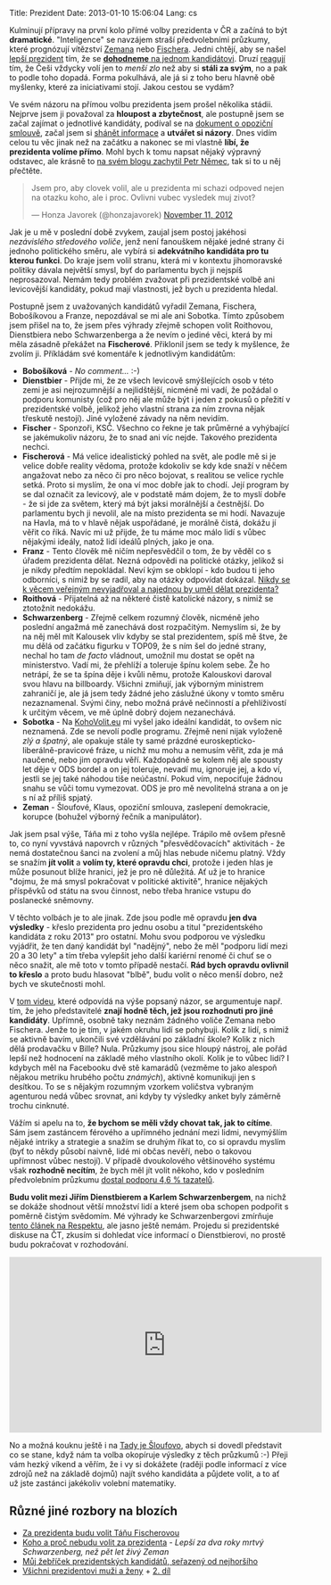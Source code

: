 Title: Prezident
Date: 2013-01-10 15:06:04
Lang: cs

Kulminují přípravy na první kolo přímé volby prezidenta v ČR a začíná to být **dramatické**. "Inteligence" se navzájem straší předvolebními průzkumy, které prognózují vítězství [Zemana](http://www.zemancountdown.cz/) nebo [Fischera](http://www.fischercountdown.cz/). Jedni chtějí, aby se našel [lepší prezident](http://www.lepsiprezident.cz/) tím, že se [**dohodneme** na jednom kandidátovi](https://www.youtube.com/watch?v=p3K7PL7cK7Y). Druzí [reagují](https://www.youtube.com/watch?v=iGVx9kJhVng) tím, že Češi vždycky volí jen to *menší zlo* než aby si **stáli za svým**, no a pak to podle toho dopadá. Forma pokulhává, ale já si z toho beru hlavně obě myšlenky, které za iniciativami stojí. Jakou cestou se vydám?

Ve svém názoru na přímou volbu prezidenta jsem prošel několika stádii. Nejprve jsem ji považoval za **hloupost a zbytečnost**, ale postupně jsem se začal zajímat o jednotlivé kandidáty, podíval se na [dokument o opoziční smlouvě](http://www.ceskatelevize.cz/ivysilani/10123147075-vladneme-nerusit/), začal jsem si [shánět informace](http://www.1prezident.cz/) a **utvářet si názory**. Dnes vidím celou tu věc jinak než na začátku a nakonec se mi vlastně **líbí, že prezidenta volíme přímo**. Mohl bych k tomu napsat nějaký výpravný odstavec, ale krásně to [na svém blogu zachytil Petr Němec](http://nemecpetr.blog.respekt.ihned.cz/c1-59092600-jsou-to-nase-volby), tak si to u něj přečtěte.

<blockquote class="twitter-tweet"><p>Jsem pro, aby clovek volil, ale u prezidenta mi schazi odpoved nejen na otazku koho, ale i proc. Ovlivni vubec vysledek muj zivot?</p>&mdash; Honza Javorek (@honzajavorek) <a href="https://twitter.com/honzajavorek/status/267670916169863168" data-datetime="2012-11-11T16:51:34+00:00">November 11, 2012</a></blockquote>

Jak je u mě v poslední době zvykem, zaujal jsem postoj jakéhosi *nezávislého středového voliče*, jenž není fanouškem nějaké jedné strany či jednoho politického směru, ale vybírá si **adekvátního kandidáta pro tu kterou funkci**. Do kraje jsem volil stranu, která mi v kontextu jihomoravské politiky dávala největší smysl, byť do parlamentu bych ji nejspíš neprosazoval. Nemám tedy problém zvažovat při prezidentské volbě ani levicovější kandidáty, pokud mají vlastnosti, jež bych u prezidenta hledal.

Postupně jsem z uvažovaných kandidátů vyřadil Zemana, Fischera, Bobošíkovou a Franze, nepozdával se mi ale ani Sobotka. Tímto způsobem jsem přišel na to, že jsem přes výhrady zřejmě schopen volit Roithovou, Dienstbiera nebo Schwarzenberga a že nevím o jediné věci, která by mi měla zásadně překážet na **Fischerové**. Přiklonil jsem se tedy k myšlence, že zvolím ji. Příkládám své komentáře k jednotlivým kandidátům:

- **Bobošíková** - *No comment...* :-)
- **Dienstbier** - Přijde mi, že ze všech levicově smýšlejících osob v této zemi je asi nejrozumnější a nejlidštější, nicméně mi vadí, že požádal o podporu komunisty (což pro něj ale může být i jeden z pokusů o přežití v prezidentské volbě, jelikož jeho vlastní strana za ním zrovna nějak třeskutě nestojí). Jiné vyložené závady na něm nevidím.
- **Fischer** - Sponzoři, KSČ. Všechno co řekne je tak průměrné a vyhýbající se jakémukoliv názoru, že to snad ani víc nejde. Takového prezidenta nechci.
- **Fischerová** - Má velice idealistický pohled na svět, ale podle mě si je velice dobře reality vědoma, protože kdokoliv se kdy kde snaží v něčem angažovat nebo za něco či pro něco bojovat, s realitou se velice rychle setká. Proto si myslím, že ona ví moc dobře jak to chodí. Její program by se dal označit za levicový, ale v podstatě mám dojem, že to myslí dobře - že si jde za světem, který má být jaksi morálnější a čestnější. Do parlamentu bych ji nevolil, ale na místo prezidenta se mi hodí. Navazuje na Havla, má to v hlavě nějak uspořádané, je morálně čistá, dokážu jí věřit co říká. Navíc mi už přijde, že tu máme moc málo lidí s vůbec nějakými ideály, natož lidí ideálů plných, jako je ona.
- **Franz** - Tento člověk mě ničím nepřesvědčil o tom, že by věděl co s úřadem prezidenta dělat. Nezná odpovědi na politické otázky, jelikož si je nikdy předtím nepokládal. Neví kým se obklopí - kdo budou ti jeho odborníci, s nimiž by se radil, aby na otázky odpovídat dokázal. [Nikdy se k věcem veřejným nevyjadřoval a najednou by uměl dělat prezidenta?](http://respekt.ihned.cz/volby-prezidenta/c1-58960750-proc-by-franz-nemel-byt-prezident)
- **Roithová** - Přijatelná až na některé čistě katolické názory, s nimiž se ztotožnit nedokážu.
- **Schwarzenberg** - Zřejmě celkem rozumný člověk, nicméně jeho poslední angažmá mě zanechává dost rozpačitým. Nemyslím si, že by na něj měl mít Kalousek vliv kdyby se stal prezidentem, spíš mě štve, že mu dělá od začátku figurku v TOP09, že s ním šel do jedné strany, nechal ho tam *de facto* vládnout, umožnil mu dostat se opět na ministerstvo. Vadí mi, že přehlíží a toleruje špínu kolem sebe. Že ho netrápí, že se ta špína děje i kvůli němu, protože Kalouskovi daroval svou hlavu na billboardy. Všichni zmiňují, jak výborným ministrem zahraničí je, ale já jsem tedy žádné jeho záslužné úkony v tomto směru nezaznamenal. Svými činy, nebo možná právě nečinností a přehlíživostí k určitým věcem, ve mě úplně dobrý dojem nezanechává.
- **Sobotka** - Na [KohoVolit.eu](http://kohovolit.eu/) mi vyšel jako ideální kandidát, to ovšem nic neznamená. Zde se nevolí podle programu. Zřejmě není nijak vyloženě *zlý a špatný*, ale opakuje stále ty samé prázdné euroskepticko-liberálně-pravicové fráze, u nichž mu mohu a nemusím věřit, zda je má naučené, nebo jim opravdu věří. Každopádně se kolem něj ale spousty let děje v ODS bordel a on jej toleruje, nevadí mu, ignoruje jej, a kdo ví, jestli se jej také náhodou tiše neúčastní. Pokud vím, nepociťuje žádnou snahu se vůči tomu vymezovat. ODS je pro mě nevolitelná strana a on je s ní až příliš spjatý.
- **Zeman** - Šloufové, Klaus, opoziční smlouva, zaslepení demokracie, korupce (bohužel výborný řečník a manipulátor).

Jak jsem psal výše, Táňa mi z toho vyšla nejlépe. Trápilo mě ovšem přesně to, co nyní vyvstává napovrch v různých "přesvědčovacích" aktivitách - že nemá dostatečnou šanci na zvolení a můj hlas nebude ničemu platný. Vždy se snažím **jít volit** a **volím ty, které opravdu chci**, protože i jeden hlas je může posunout blíže hranici, jež je pro ně důležitá. Ať už je to hranice "dojmu, že má smysl pokračovat v politické aktivitě", hranice nějakých příspěvků od státu na svou činnost, nebo třeba hranice vstupu do poslanecké sněmovny.

V těchto volbách je to ale jinak. Zde jsou podle mě opravdu **jen dva výsledky** - křeslo prezidenta pro jednu osobu a titul "prezidentského kandidáta z roku 2013" pro ostatní. Mohu svou podporou ve výsledku vyjádřit, že ten daný kandidát byl "nadějný", nebo že měl "podporu lidí mezi 20 a 30 lety" a tím třeba vylepšit jeho další kariérní renomé či chuť se o něco snažit, ale mě toto v tomto případě nestačí. **Rád bych opravdu ovlivnil to křeslo** a proto budu hlasovat "blbě", budu volit o něco menší dobro, než bych ve skutečnosti mohl.

V [tom videu](https://www.youtube.com/watch?v=iGVx9kJhVng), které odpovídá na výše popsaný názor, se argumentuje např. tím, že jeho představitelé **znají  hodně těch, jež jsou rozhodnuti pro jiné kandidáty**. Upřímně, osobně taky neznám žádného voliče Zemana nebo Fischera. Jenže to je tím, v jakém okruhu lidí se pohybuji. Kolik z lidí, s nimiž se aktivně bavím, ukončili své vzdělávání po základní škole? Kolik z nich dělá prodavačku v Bille? Nula. Průzkumy jsou sice hloupý nástroj, ale pořád lepší než hodnocení na základě mého vlastního okolí. Kolik je to vůbec lidí? I kdybych měl na Facebooku dvě stě kamarádů (vezměme to jako alespoň nějakou metriku hrubého počtu *známých*), aktivně komunikuji jen s desítkou. To se s nějakým rozumným vzorkem voličstva vybraným agenturou nedá vůbec srovnat, ani kdyby ty výsledky anket byly záměrně trochu cinknuté.

Vážím si apelu na to, **že bychom se měli vždy chovat tak, jak to cítíme**. Sám jsem zastáncem férového a upřímného jednání mezi lidmi, nevymýšlím nějaké intriky a strategie a snažím se druhým říkat to, co si opravdu myslím (byť to někdy působí naivně, lidé mi občas nevěří, nebo o takovou upřímnost vůbec nestojí). V případě dvoukolového většinového systému však **rozhodně necítím**, že bych měl jít volit někoho, kdo v posledním předvolebním průzkumu [dostal podporu 4,6 % tazatelů](http://zpravy.idnes.cz/posledni-predvolebni-pruzkum-prezidentske-volby-fv7-/domaci.aspx?c=A130106_204849_domaci_hro).

**Budu volit mezi Jiřím Dienstbierem a Karlem Schwarzenbergem**, na nichž se dokáže shodnout větší množství lidí a které jsem oba schopen podpořit s poměrně čistým svědomím. Mé výhrady ke Schwarzenbergovi zmírňuje [tento článek na Respektu](http://respekt.ihned.cz/c1-59065980-kdo-na-hrad), ale jasno ještě nemám. Projedu si prezidentské diskuse na ČT, zkusím si dohledat více informací o Dienstbierovi, no prostě budu pokračovat v rozhodování.

<iframe width="560" height="315" src="http://www.youtube.com/embed/H0XciX1cXIY" frameborder="0" allowfullscreen></iframe>

No a možná kouknu ještě i na [Tady je Šloufovo](http://www.ceskatelevize.cz/ivysilani/10169695395-tady-je-sloufovo/408235100021010/), abych si dovedl představit co se stane, když nám ta volba okopíruje výsledky z těch průzkumů :-) Přeji vám hezký víkend a věřím, že i vy si dokážete (raději podle informací z více zdrojů než na základě dojmů) najít svého kandidáta a půjdete volit, a to ať už jste zastánci jakékoliv volební matematiky.

## Různé jiné rozbory na blozích

- [Za prezidenta budu volit Táňu Fischerovou](http://www.marigold.cz/item/za-prezidenta-budu-volit-tanu-fischerovou)
- [Koho a proč nebudu volit za prezidenta](http://zmotula.tumblr.com/post/39835794398/koho-a-proc-nebudu-volit-za-prezidenta) - *Lepší za dva roky mrtvý Schwarzenberg, než pět let živý Zeman*
- [Můj žebříček prezidentských kandidátů, seřazený od nejhoršího](http://www.bloc.cz/bloccz/art_364/muj-zebricek-prezidentskych-kandidatu-serazeny-od-nejhorsiho.aspx)
- [Všichni prezidentovi muži a ženy](http://svedek.blogspot.cz/2013/01/vsichni-prezidentovi-muzi-zeny.html) + [2. díl](http://svedek.blogspot.cz/2013/01/vsichni-prezidentovi-muzi-zeny-ii.html)
